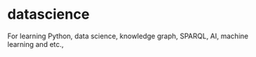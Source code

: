 # datascience
For learning Python, data science, knowledge graph, SPARQL, AI, machine learning and etc.,

